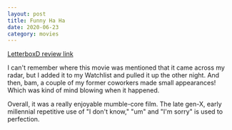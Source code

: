 ```yaml
---
layout: post
title: Funny Ha Ha
date: 2020-06-23
category: movies
---
```

 
[LetterboxD review link](https://letterboxd.com/samarthbhaskar/film/funny-ha-ha/)

I can't remember where this movie was mentioned that it came across my radar, but I added it to my Watchlist and pulled it up the other night. And then, bam, a couple of my former coworkers made small appearances! Which was kind of mind blowing when it happened. 

Overall, it was a really enjoyable mumble-core film. The late gen-X, early millennial repetitive use of "I don't know," "um" and "I'm sorry" is used to perfection.